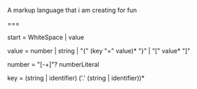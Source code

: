 A markup language that i am creating for fun

===


start = WhiteSpace | value

value = number | string | "{" (key "=" value)* "}" | "[" value* "]"

number = "[-+]"? numberLiteral

key = (string | identifier) ('.' (string | identifier))*